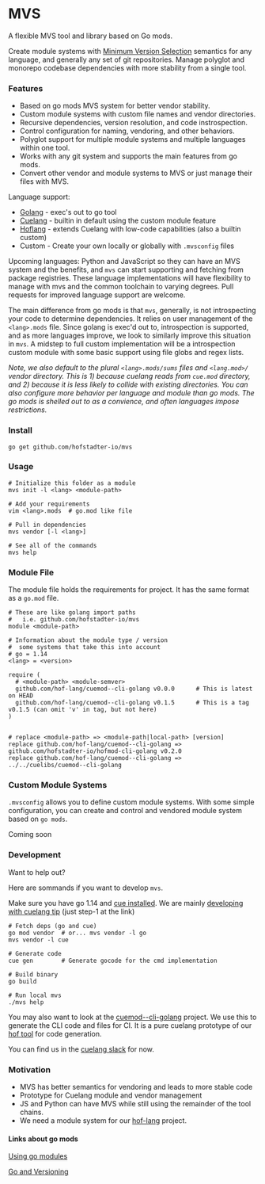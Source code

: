 # MVS

A flexible MVS tool and library based on Go mods.

Create module systems with [Minimum Version Selection](https://research.swtch.com/vgo-mvs) semantics
for any language, and generally any set of git repositories.
Manage polyglot and monorepo codebase dependencies
with more stability from a single tool.


### Features

- Based on go mods MVS system for better vendor stability.
- Custom module systems with custom file names and vendor directories.
- Recursive dependencies, version resolution, and code instrospection.
- Control configuration for naming, vendoring, and other behaviors.
- Polyglot support for multiple module systems and multiple languages within one tool.
- Works with any git system and supports the main features from go mods.
- Convert other vendor and module systems to MVS or just manage their files with MVS.

Language support:

- [Golang](https://golang.org) - exec's out to go tool
- [Cuelang](https://cuelang.org) - builtin in default using the custom module feature
- [Hoflang](https://hof-lang.org) - extends Cuelang with low-code capabilities (also a builtin custom)
- Custom - Create your own locally or globally with `.mvsconfig` files

Upcoming languages: Python and JavaScript
so they can have an MVS system and the benefits,
and `mvs` can start supporting and fetching from package registries.
These language implementations will have flexibility to
manage with mvs and the common toolchain to varying degrees.
Pull requests for improved language support are welcome.

The main difference from go mods is that `mvs`, generally,
is not introspecting your code to determine dependencies.
It relies on user management of the `<lang>.mods` file.
Since golang is exec'd out to, introspection is supported,
and as more languages improve, we look to similarly
improve this situation in `mvs`.
A midstep to full custom implementation will be a
introspection custom module with some basic support
using file globs and regex lists.

_Note, we also default to the plural `<lang>.mods/sums` files and `<lang.mod>/` vendor directory.
This is 1) because cuelang reads from `cue.mod` directory, and 2) because it is less likely
to collide with existing directories.
You can also configure more behavior per language and module than go mods.
The go mods is shelled out to as a convience, and often languages impose restrictions._


### Install

```shell
go get github.com/hofstadter-io/mvs
```


### Usage

```shell
# Initialize this folder as a module
mvs init -l <lang> <module-path>

# Add your requirements
vim <lang>.mods  # go.mod like file

# Pull in dependencies
mvs vendor [-l <lang>]

# See all of the commands
mvs help
```


### Module File

The module file holds the requirements for project.
It has the same format as a `go.mod` file.

```
# These are like golang import paths
#   i.e. github.com/hofstadter-io/mvs
module <module-path> 

# Information about the module type / version
#  some systems that take this into account
# go = 1.14
<lang> = <version>

require (
  # <module-path> <module-semver>
  github.com/hof-lang/cuemod--cli-golang v0.0.0      # This is latest on HEAD
  github.com/hof-lang/cuemod--cli-golang v0.1.5      # This is a tag v0.1.5 (can omit 'v' in tag, but not here)
)


# replace <module-path> => <module-path|local-path> [version]
replace github.com/hof-lang/cuemod--cli-golang => github.com/hofstadter-io/hofmod-cli-golang v0.2.0
replace github.com/hof-lang/cuemod--cli-golang => ../../cuelibs/cuemod--cli-golang

```


### Custom Module Systems

`.mvsconfig` allows you to define custom module systems.
With some simple configuration, you can create and control
and vendored module system based on `go mods`.

Coming soon


### Development

Want to help out?

Here are sommands if you want to develop `mvs`.

Make sure you have go 1.14 and [cue installed](https://cuelang.org/docs/install/).
We are mainly [developing with cuelang tip](https://github.com/cuelang/cue/blob/master/doc/contribute.md#overview-1) (just step-1 at the link)

```shell
# Fetch deps (go and cue)
go mod vendor  # or... mvs vendor -l go
mvs vendor -l cue

# Generate code
cue gen        # Generate gocode for the cmd implementation

# Build binary
go build

# Run local mvs
./mvs help
```

You may also want to look at the [cuemod--cli-golang](https://github.com/hof-lang/cuemod--cli-golang) project.
We use this to generate the CLI code and files for CI.
It is a pure cuelang prototype of our [hof tool](https://github.com/hofstadter-io/hof) for code generation.

You can find us in the
[cuelang slack](https://join.slack.com/t/cuelang/shared_invite/enQtNzQwODc3NzYzNTA0LTAxNWQwZGU2YWFiOWFiOWQ4MjVjNGQ2ZTNlMmIxODc4MDVjMDg5YmIyOTMyMjQ2MTkzMTU5ZjA1OGE0OGE1NmE)
for now.


### Motivation

- MVS has better semantics for vendoring and leads to more stable code
- Prototype for Cuelang module and vendor management
- JS and Python can have MVS while still using the remainder of the tool chains.
- We need a module system for our [hof-lang](https://hof-lang.org) project.

#### Links about go mods

[Using go modules](https://blog.golang.org/using-go-modules)

[Go and Versioning](https://research.swtch.com/vgo)

